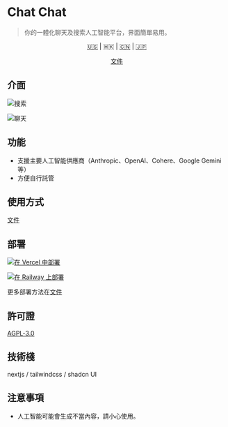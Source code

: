 # Chat Chat

> 你的一體化聊天及搜索人工智能平台，界面簡單易用。

<p align='center'>
    <a href='./README.md'>🇺🇸</a> | <a>🇭🇰</a> | <a href='./README.zh_CN.md'>🇨🇳</a> | <a href='/README.ja.md'>🇯🇵</a>
</p>

<p align='center'>
    <a href='https://docs.okis.dev/chat/intro' target='_blank'>
        文件
    </a>
</p>

## 介面

![搜索](https://cdn.harrly.com/project/GitHub/Chat-Chat/img/chat.png)

![聊天](https://cdn.harrly.com/project/GitHub/Chat-Chat/img/search.png)

## 功能

-   支援主要人工智能供應商（Anthropic、OpenAI、Cohere、Google Gemini 等）
-   方便自行託管

## 使用方式

[文件](https://docs.okis.dev/chat/intro)

## 部署

[![在 Vercel 中部署](https://vercel.com/button)](https://vercel.com/import/project?template=https://github.com/okisdev/ChatChat)

[![在 Railway 上部署](https://railway.app/button.svg)](https://railway.app/template/-WWW5r)

更多部署方法在[文件](https://docs.okis.dev/chat/intro)

## 許可證

[AGPL-3.0](./LICENSE)

## 技術棧

nextjs / tailwindcss / shadcn UI

## 注意事項

-   人工智能可能會生成不當內容，請小心使用。
